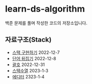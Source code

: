 # learn-ds-algorithm
백준 문제를 풀며 작성한 코드의 저장소입니다.

## 자료구조(Stack)
- [스택 구현하기](https://www.acmicpc.net/problem/10828) 2022-12-7
- [단어 뒤집기](https://www.acmicpc.net/problem/9093) 2022-12-8
- [괄호](https://www.acmicpc.net/problem/9012) 2022-12-31
- [스택수열](https://www.acmicpc.net/problem/1874) 2023-1-3
- [에디터](https://www.acmicpc.net/problem/1406) 2323-1-4
